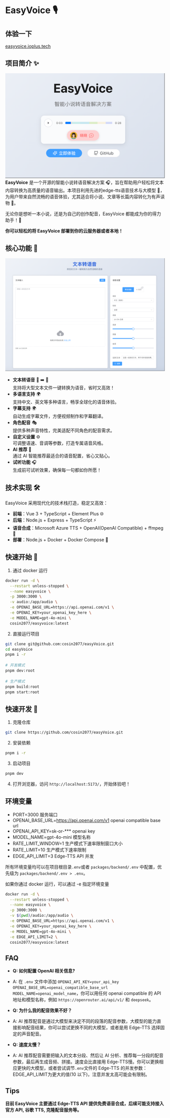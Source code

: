 # EasyVoice 🎙️

## 体验一下

[easyvoice.ioplus.tech](https://easyvoice.ioplus.tech)

## 项目简介 ✨  

![Home](./images/readme.home.png)
**EasyVoice** 是一个开源的智能小说转语音解决方案 🎧，旨在帮助用户轻松将文本内容转换为高质量的语音输出。本项目利用先进的edge-tts语音技术与大模型 🤖，为用户带来自然流畅的语音体验，尤其适合将小说、文章等长篇内容转化为有声读物 📖。

无论你是想听一本小说，还是为自己的创作配音，EasyVoice 都能成为你的得力助手！🚀

**你可以轻松的将 EasyVoice 部署到你的云服务器或者本地！**

## 核心功能 🌟

![generate](./images/readme.generate.png)

- **文本转语音** 📝 ➡️ 🎵  
  支持将大型文本文件一键转换为语音，省时又高效！  
- **多语言支持** 🌍  
  支持中文、英文等多种语言，畅享全球化的语音体验。  
- **字幕支持** 🌍  
  自动生成字幕文件，方便视频制作和字幕翻译。  
- **角色配音** 🎭  
  提供多种声音特性，完美适配不同角色的配音需求。  
- **自定义设置** ⚙️  
  可调整语速、音调等参数，打造专属语音风格。  
- **AI 推荐** 🧠  
  通过 AI 智能推荐最适合的语音配置，省心又贴心。  
- **试听功能** 🎧  
  生成前可试听效果，确保每一句都如你所愿！  

## 技术实现 🛠️

EasyVoice 采用现代化的技术栈打造，稳定又高效：

- **前端**：Vue 3 + TypeScript + Element Plus 🌐  
- **后端**：Node.js + Express + TypeScript ⚡  
- **语音合成**：Microsoft Azure TTS + OpenAI(OpenAI Compatible) + ffmpeg 🎤  
- **部署**：Node.js + Docker + Docker Compose 🐳  

## 快速开始 🚀

1. 通过 docker 运行

```bash
docker run -d \
  --restart unless-stopped \
  --name easyvoice \
  -p 3000:3000 \
  -v audio:/app/audio \
  -e OPENAI_BASE_URL=https://api.openai.com/v1 \
  -e OPENAI_KEY=your_openai_key_here \
  -e MODEL_NAME=gpt-4o-mini \
  cosin2077/easyvoice:latest
```

2. 直接运行项目

```bash
git clone git@github.com:cosin2077/easyVoice.git
cd easyVoice
pnpm i -r

# 开发模式
pnpm dev:root

# 生产模式
pnpm build:root
pnpm start:root
```

## 快速开发 🚀

1. 克隆仓库

```bash
git clone https://github.com/cosin2077/easyVoice.git
```

2. 安装依赖

```bash
pnpm i -r
```

3. 启动项目

```bash
pnpm dev
```

4. 打开浏览器，访问 `http://localhost:5173/`，开始体验吧！

## 环境变量

- PORT=3000 服务端口
- OPENAI_BASE_URL=<https://api.openai.com/v1> openai compatible base url
- OPENAI_API_KEY=sk-or-*** openai key
- MODEL_NAME=gpt-4o-mini 模型名称
- RATE_LIMIT_WINDOW=1 生产模式下速率限制窗口大小
- RATE_LIMIT=10 生产模式下速率限制
- EDGE_API_LIMIT=3 Edge-TTS API 并发

所有环境变量均可以在项目根目录`.env`或者 `packages/backend/.env` 中配置，优先级为 `packages/backend/.env > .env`。

如果你通过 docker 运行，可以通过 -e 指定环境变量

```bash
docker run -d \
  --restart unless-stopped \
  --name easyvoice \
  -p 3000:3000 \
  -v $(pwd)/audio:/app/audio \
  -e OPENAI_BASE_URL=https://api.openai.com/v1 \
  -e OPENAI_KEY=your_openai_key_here \
  -e MODEL_NAME=gpt-4o-mini \
  -e EDGE_API_LIMIT=2 \
  cosin2077/easyvoice:latest
```

## FAQ

- **Q: 如何配置 OpenAI 相关信息?**
- A: 在 `.env` 文件中添加 `OPENAI_API_KEY=your_api_key` `OPENAI_BASE_URL=openai_compatible_base_url` `MODEL_NAME=openai_model_name`，你可以用任何 openai compatible 的 API 地址和模型名称，例如 `https://openrouter.ai/api/v1/` 和 `deepseek`。

- **Q: 为什么我的配音效果不好？**
- A: AI 推荐配音是通过大模型来决定不同的段落的配音参数，大模型的能力直接影响配音结果，你可以尝试更换不同的大模型，或者是用 Edge-TTS 选择固定的声音配音。

- **Q: 速度太慢？**
- A: AI 推荐配音需要把输入的文本分段、然后让 AI 分析、推荐每一分段的配音参数，最后再生成音频、拼接。速度会比直接用 Edge-TTS慢。你可以更换相应更快的大模型，或者尝试调节`.env`文件的 Edge-TTS 的并发参数：EDGE_API_LIMIT为更大的值(10 以下)，注意并发太高可能会有限制。

## Tips

**目前 EasyVoice 主要通过 Edge-TTS API 提供免费语音合成，后续可能支持接入官方 API, 谷歌 TTS, 克隆配音服务等。**
